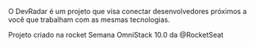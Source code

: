 O DevRadar é um projeto que visa conectar desenvolvedores próximos a você que trabalham com as mesmas tecnologias.

Projeto criado na rocket Semana OmniStack 10.0 da @RocketSeat
